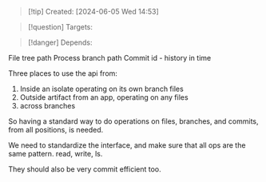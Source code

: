 
>[!tip] Created: [2024-06-05 Wed 14:53]

>[!question] Targets: 

>[!danger] Depends: 

File tree path
Process branch path
Commit id - history in time

Three places to use the api from:
1. Inside an isolate operating on its own branch files
2. Outside artifact from an app, operating on any files
3. across branches

So having a standard way to do operations on files, branches, and commits, from all positions, is needed.

We need to standardize the interface, and make sure that all ops are the same pattern.
read, write, ls.

They should also be very commit efficient too.
